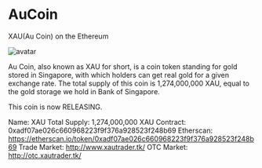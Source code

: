 # AuCoin
XAU(Au Coin) on the Ethereum

![avatar](http://www.xautrader.tk/Upload/coin/5bc20db6ea5da.png)

Au Coin, also known as XAU for short, is a coin token standing for gold stored in Singapore, with which holders can get real gold for a given exchange rate. The total supply of this coin is 1,274,000,000 XAU, equal to the gold storage we hold in Bank of Singapore.

This coin is now RELEASING.

Name: XAU
Total Supply: 1,274,000,000 XAU
Contract: 0xadf07ae026c660968223f9f376a928523f248b69
Etherscan: https://etherscan.io/token/0xadf07ae026c660968223f9f376a928523f248b69
Trade Market: http://www.xautrader.tk/
OTC Market: http://otc.xautrader.tk/
